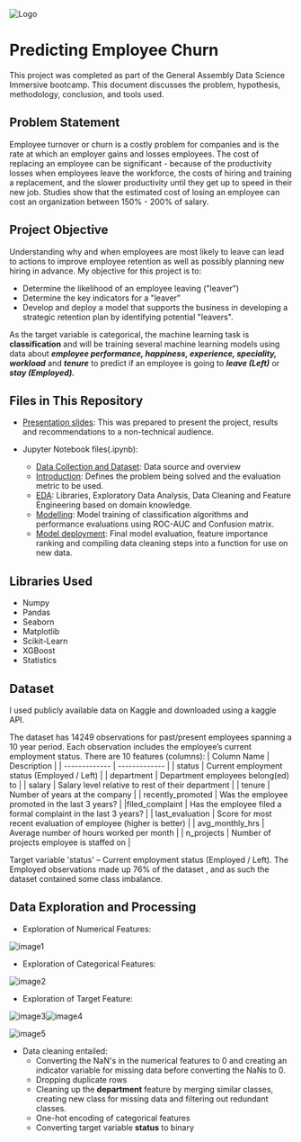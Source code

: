 ![Logo](https://miro.medium.com/max/1400/1*oRKwlu787m3gjN-wDEKL_g.png)

# Predicting Employee Churn

This project was completed as part of the General Assembly Data Science Immersive bootcamp. This document discusses the problem, hypothesis, methodology, conclusion, and tools used.


 


## Problem Statement
Employee turnover or churn is a costly problem for companies and is the rate at which an employer gains and losses employees. 
The cost of replacing an employee can be significant - because of the productivity losses when employees leave the workforce, the costs of hiring and training a replacement, and the slower productivity until they get up to speed in their new job. Studies show that the estimated cost of losing an employee can cost an organization between 150% - 200% of salary.
## Project Objective
Understanding why and when employees are most likely to leave can lead to actions to improve employee retention as well as possibly planning new hiring in advance. 
My objective for this project is to:
- Determine the likelihood of an employee leaving ("leaver")
- Determine the key indicators for a "leaver"
- Develop and deploy a model that supports the business in developing a strategic retention plan by identifying potential "leavers".

As the target variable is categorical, the machine learning task is **classification** and will be training several machine learning models using data about ***employee performance, happiness, experience, speciality, workload*** and ***tenure*** to predict if an employee is going to ***leave (Left)*** or ***stay (Employed).***
## Files in This Repository
- [Presentation slides](https://github.com/Chris-N-E/GA_Capstone_project/blob/main/Capstone_Presentation.key): This was prepared to present the project, results and recommendations to a non-technical audience.
- Jupyter Notebook files(.ipynb):
    
    - [Data Collection and Dataset](https://github.com/Chris-N-E/GA_Capstone_project/tree/main/Capstone_Kaggle_Download): Data source and overview
    - [Introduction](https://github.com/Chris-N-E/GA_Capstone_project/blob/main/Capstone_Modelling/Introduction.ipynb): Defines the problem being solved and the evaluation metric to be used.
    - [EDA](https://github.com/Chris-N-E/GA_Capstone_project/blob/main/Capstone_Modelling/EDA.ipynb): Libraries, Exploratory Data Analysis, Data Cleaning and Feature Engineering based on domain knowledge.
    - [Modelling](https://github.com/Chris-N-E/GA_Capstone_project/blob/main/Capstone_Modelling/Modelling.ipynb): Model training  of classification algorithms and performance evaluations using ROC-AUC and Confusion matrix.
    - [Model deployment](https://github.com/Chris-N-E/GA_Capstone_project/blob/main/Capstone_Modelling/Model_Deployment.ipynb): Final model evaluation, feature importance ranking and compiling data cleaning steps into a function for use on new data.
## Libraries Used
- Numpy
- Pandas
- Seaborn
- Matplotlib
- Scikit-Learn
- XGBoost
- Statistics

## Dataset
I used publicly available data on Kaggle and downloaded using a kaggle API. 

The dataset has 14249 observations for past/present employees spanning a 10 year period.
Each observation includes the employee’s current employment status.
There are 10 features (columns):
| Column Name  | Description |
| ------------- | ------------- |
| status  | Current employment status (Employed / Left)  |
| 	department  | Department employees belong(ed) to  |
| salary	  | Salary level relative to rest of their department  |
| tenure  | Number of years at the company  |
| recently_promoted  | Was the employee promoted in the last 3 years?  |
|filed_complaint  | Has the employee filed a formal complaint in the last 3 years?  |
| last_evaluation  | Score for most recent evaluation of employee (higher is better)  |
| avg_monthly_hrs  | Average number of hours worked per month  |
| n_projects  | Number of projects employee is staffed on  |

Target variable 'status' – Current employment status (Employed / Left). The Employed observations made up 76% of the dataset , and as such the dataset contained some class imbalance.


## Data Exploration and Processing

- Exploration of Numerical Features:

![image1](Capstone_Modelling/Histoplot%20of%20Numerical%20Features.png)

- Exploration of Categorical Features:

![image2](Capstone_Modelling/Department.png)

- Exploration of Target Feature:

![image3](Capstone_Modelling/Working%20hours%20by%20Attrition.png)![image4](Capstone_Modelling/Churn_bar_chart.png)

![image5](Capstone_Modelling/Leavers%20correlation%20clustermap.png)

- Data cleaning entailed:
    - Converting the NaN's in the numerical features to 0 and creating an indicator variable for missing data before converting the NaNs to 0.
    - Dropping duplicate rows
    - Cleaning up the **department** feature by merging similar classes, creating new class for missing data and filtering out redundant classes.
    - One-hot encoding of categorical features
    - Converting target variable **status** to binary

